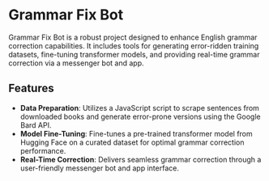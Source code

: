 # Grammar Fix Bot

Grammar Fix Bot is a robust project designed to enhance English grammar correction capabilities. It includes tools for generating error-ridden training datasets, fine-tuning transformer models, and providing real-time grammar correction via a messenger bot and app.

## Features

- **Data Preparation**: Utilizes a JavaScript script to scrape sentences from downloaded books and generate error-prone versions using the Google Bard API.
- **Model Fine-Tuning**: Fine-tunes a pre-trained transformer model from Hugging Face on a curated dataset for optimal grammar correction performance.
- **Real-Time Correction**: Delivers seamless grammar correction through a user-friendly messenger bot and app interface.
